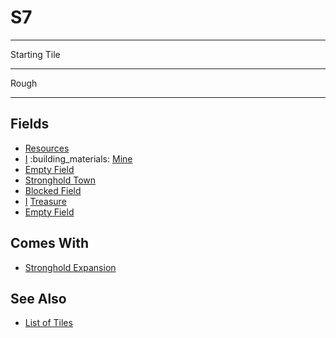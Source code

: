# S7

___
Starting Tile
___
Rough
___


## Fields

- [Resources](../fields.md#visitable)
- [Ⅰ](../difficulties.md) :building_materials: [Mine](../fields.md#flaggable)
- [Empty Field](../keywords/empty_field.md)
- [Stronghold Town](../towns/stronghold.md)
- [Blocked Field](../keywords/blocked_field.md)
- [Ⅰ](../difficulties.md) [Treasure](../fields.md#visitable)
- [Empty Field](../keywords/empty_field.md)


## Comes With

- [Stronghold Expansion](../content/stronghold_expansion.md)


## See Also

- [List of Tiles](index.md)
